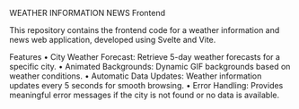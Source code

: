 WEATHER INFORMATION NEWS Frontend

This repository contains the frontend code for a weather information and news web application, developed using Svelte and Vite.

Features
	•	City Weather Forecast: Retrieve 5-day weather forecasts for a specific city.
	•	Animated Backgrounds: Dynamic GIF backgrounds based on weather conditions.
	•	Automatic Data Updates: Weather information updates every 5 seconds for smooth browsing.
	•	Error Handling: Provides meaningful error messages if the city is not found or no data is available.
